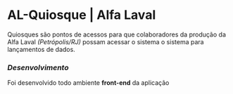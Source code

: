 # AL-Quiosque | Alfa Laval

Quiosques são pontos de acessos para que colaboradores da produção da Alfa Laval *(Petrópolis/RJ)* possam acessar o sistema o sistema para lançamentos de dados.

 

### *Desenvolvimento*

Foi desenvolvido todo ambiente **front-end** da aplicação